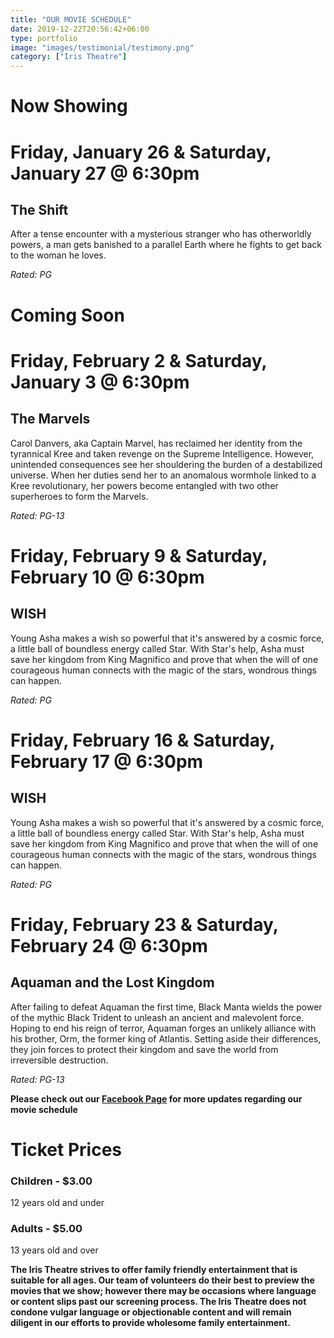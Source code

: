 ```yaml
---
title: "OUR MOVIE SCHEDULE"
date: 2019-12-22T20:56:42+06:00
type: portfolio
image: "images/testimonial/testimony.png"
category: ["Iris Theatre"]
---
```


# Now Showing

# Friday, January 26 & Saturday, January 27 @ 6:30pm

## The Shift

After a tense encounter with a mysterious stranger who has otherworldly powers, a man gets banished to a parallel Earth where he fights to get back to the woman he loves.

_Rated: PG_

# Coming Soon

# Friday, February 2 & Saturday, January 3 @ 6:30pm

## The Marvels

Carol Danvers, aka Captain Marvel, has reclaimed her identity from the tyrannical Kree and taken revenge on the Supreme Intelligence. However, unintended consequences see her shouldering the burden of a destabilized universe. When her duties send her to an anomalous wormhole linked to a Kree revolutionary, her powers become entangled with two other superheroes to form the Marvels.

_Rated: PG-13_

# Friday, February 9 & Saturday, February 10 @ 6:30pm

## WISH

Young Asha makes a wish so powerful that it's answered by a cosmic force, a little ball of boundless energy called Star. With Star's help, Asha must save her kingdom from King Magnifico and prove that when the will of one courageous human connects with the magic of the stars, wondrous things can happen.

_Rated: PG_

# Friday, February 16 & Saturday, February 17 @ 6:30pm

## WISH

Young Asha makes a wish so powerful that it's answered by a cosmic force, a little ball of boundless energy called Star. With Star's help, Asha must save her kingdom from King Magnifico and prove that when the will of one courageous human connects with the magic of the stars, wondrous things can happen.

_Rated: PG_

# Friday, February 23 & Saturday, February 24 @ 6:30pm

## Aquaman and the Lost Kingdom

After failing to defeat Aquaman the first time, Black Manta wields the power of the mythic Black Trident to unleash an ancient and malevolent force. Hoping to end his reign of terror, Aquaman forges an unlikely alliance with his brother, Orm, the former king of Atlantis. Setting aside their differences, they join forces to protect their kingdom and save the world from irreversible destruction.

_Rated: PG-13_

**Please check out our [Facebook Page](https://www.facebook.com/Themotzingcenter/) for more updates regarding our movie schedule**

# Ticket Prices

### Children - $3.00
12 years old and under

### Adults - $5.00 
13 years old and over

**The Iris Theatre strives to offer family friendly entertainment that is suitable for all ages. Our team of volunteers do their best to preview the movies that we show; however there may be occasions where language or content slips past our screening process. The Iris Theatre does not condone vulgar language or objectionable content and will remain diligent in our efforts to provide wholesome family entertainment.**
